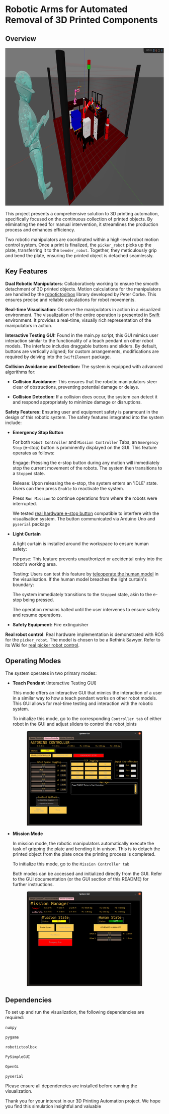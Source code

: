 # Robotic Arms for Automated Removal of 3D Printed Components

## Overview

<p align="center">
  <img height="500" alt="Universal Robots A/S" src="wiki/media/system.png">
</p>

This project presents a comprehensive solution to 3D printing automation, specifically focused on the continuous collection of printed objects. By eliminating the need for manual intervention, it streamlines the production process and enhances efficiency. 

Two robotic manipulators are coordinated within a high-level robot motion control system. Once a print is finalized, the `picker_robot` picks up the plate, transferring it to the `bender_robot`. Together, they meticulously grip and bend the plate, ensuring the printed object is detached seamlessly. 

## Key Features

**Dual Robotic Manipulators**: Collaboratively working to ensure the smooth detachment of 3D printed objects. Motion calculations for the manipulators are handled by the [robotictoolbox](https://github.com/petercorke/roboticstoolbox-python) library developed by Peter Corke. This ensures precise and reliable calculations for robot movements.

**Real-time Visualisation**: Observe the manipulators in action in a visualized environment. The visualization of the entire operation is presented in [Swift](https://github.com/jhavl/swift) environment. It provides a real-time, visually rich representation of the manipulators in action.  

**Interactive Testing GUI:** Found in the main.py script, this GUI mimics user interaction similar to the functionality of a teach pendant on other robot models. The interface includes draggable buttons and sliders. By default, buttons are vertically aligned; for custom arrangements, modifications are required by delving into the `SwiftElement` package.  

**Collision Avoidance and Detection:** The system is equipped with advanced algorithms for:

- **Collision Avoidance:** This ensures that the robotic manipulators steer clear of obstructions, preventing potential damage or delays.

- **Collision Detection:** If a collision does occur, the system can detect it and respond appropriately to minimize damage or disruptions.  

**Safety Features:** Ensuring user and equipment safety is paramount in the design of this robotic system. The safety features integrated into the system include:  

- **Emergency Stop Button**  

  For both `Robot Controller` and `Mission Controller` Tabs, an `Emergency Stop` (e-stop) button is prominently displayed on the GUI. This feature operates as follows:

  Engage: Pressing the e-stop button during any motion will immediately stop the current movement of the robots. The system then transitions to a `Stopped` state.

  Release: Upon releasing the e-stop, the system enters an 'IDLE' state. Users can then press `Enable` to reactivate the system.

  Press `Run Mission` to continue operations from where the robots were interrupted.

  We tested [real hardware e-stop button]() compatible to interfere with the visualisation system. The button communicated via Arduino Uno and `pyserial` package 

- **Light Curtain**  

  A light curtain is installed around the workspace to ensure human safety:

  Purpose: This feature prevents unauthorized or accidental entry into the robot's working area.

  Testing: Users can test this feature by [teleoperate the human model]() in the visualisation. If the human model breaches the light curtain's boundary:

  The system immediately transitions to the `Stopped` state, akin to the e-stop being pressed.
  
  The operation remains halted until the user intervenes to ensure safety and resume operations.

- **Safety Equipment:** Fire extinguisher 

**Real robot control**: Real hardware implementation is demonstrated with ROS for the `picker_robot`. The model is chosen to be a Rethink Sawyer. Refer to its Wiki for [real picker robot control](https://github.com/minhtugonnabelit/IR-Assignment2/blob/main/wiki/wiki_hardware.md#real-robot-picker-rethink-robotics-sawyer).

## Operating Modes

The system operates in two primary modes:

- **Teach Pendant** (Interactive Testing GUI)  
   
  This mode offers an interactive GUI that mimics the interaction of a user in a similar way to how a teach pendant works on other robot models. This GUI allows for real-time testing and interaction with the robotic system.

  To initialize this mode, go to the corresponding `Controller tab` of either robot in the GUI and adjust sliders to control the robot joints 

<p align="center">
  <img height="300" alt="Universal Robots A/S" src="wiki/media/astorino_gui.png">
</p>

- **Mission Mode**  

  In mission mode, the robotic manipulators automatically execute the task of gripping the plate and bending it in unison. This is to detach the printed object from the plate once the printing process is completed.

  To initialize this mode, go to the `Mission Controller tab`

  Both modes can be accessed and initialized directly from the GUI. Refer to the GUI documentation (or the GUI section of this README) for further instructions.

<p align="center">
  <img height="300" alt="Universal Robots A/S" src="wiki/media/mission_GUI.png">
</p>

## Dependencies
To set up and run the visualization, the following dependencies are required:

`numpy`

`pygame`

`robotictoolbox`

`PySimpleGUI`

`OpenGL`

`pyserial`

Please ensure all dependencies are installed before running the visualization.

Thank you for your interest in our 3D Printing Automation project. We hope you find this simulation insightful and valuable
